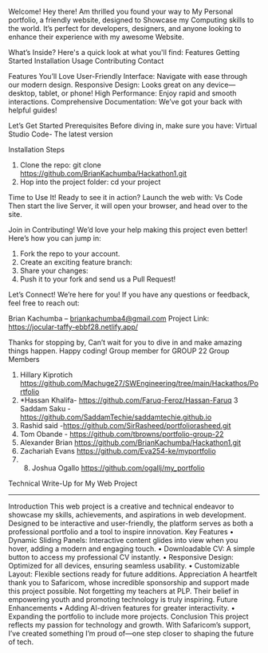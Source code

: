 Welcome!
Hey there! Am thrilled you found your way to My Personal portfolio, a friendly website, designed to Showcase my Computing skills to the world. It’s perfect for developers, designers, and anyone looking to enhance their experience with my awesome Website.

What’s Inside?
Here's a quick look at what you'll find:
Features
Getting Started
Installation
Usage
Contributing
Contact

Features You’ll Love
User-Friendly Interface: Navigate with ease through our modern design.
Responsive Design: Looks great on any device—desktop, tablet, or phone!
High Performance: Enjoy rapid and smooth interactions.
Comprehensive Documentation: We’ve got your back with helpful guides!

Let’s Get Started
Prerequisites
Before diving in, make sure you have:
Virtual Studio Code- The latest version


 Installation Steps

1. Clone the repo:
git clone https://github.com/BrianKachumba/Hackathon1.git
2. Hop into the project folder:
   cd your project
 
Time to Use It!
Ready to see it in action? Launch the web with:
Vs Code
Then start the live Server, it will open your browser, and head over to the site.

Join in Contributing!
We’d love your help making this project even better! Here’s how you can jump in:

1. Fork the repo to your account.
2. Create an exciting feature branch:
3. Share your changes:
4. Push it to your fork and send us a Pull Request!

Let’s Connect!
We’re here for you! If you have any questions or feedback, feel free to reach out:

Brian Kachumba – briankachumba4@gmail.com
Project Link: https://jocular-taffy-ebbf28.netlify.app/


Thanks for stopping by, Can’t wait for you to dive in and make amazing things happen. Happy coding!
Group member for GROUP 22
 Group Members
1. Hillary Kiprotich https://github.com/Machuge27/SWEngineering/tree/main/Hackathos/Portfolio
2. *Hassan Khalifa- https://github.com/Faruq-Feroz/Hassan-Faruq
3 Saddam Saku - https://github.com/SaddamTechie/saddamtechie.github.io
4. Rashid said -https://github.com/SirRasheed/portfoliorasheed.git
5. Tom Obande - https://github.com/tbrowns/portfolio-group-22
6. Alexander Brian  https://github.com/BrianKachumba/Hackathon1.git
7. Zachariah Evans https://github.com/Eva254-ke/myportfolio
8. 8. Joshua Ogallo  https://github.com/ogallj/my_portfolio 



Technical Write-Up for My Web Project
________________________________________
Introduction
This web project is a creative and technical endeavor to showcase my skills, achievements, and aspirations in web development. Designed to be interactive and user-friendly, the platform serves as both a professional portfolio and a tool to inspire innovation.
Key Features
•	Dynamic Sliding Panels: Interactive content glides into view when you hover, adding a modern and engaging touch.
•	Downloadable CV: A simple button to access my professional CV instantly.
•	Responsive Design: Optimized for all devices, ensuring seamless usability.
•	Customizable Layout: Flexible sections ready for future additions.
Appreciation
A heartfelt thank you to Safaricom, whose incredible sponsorship and support made this project possible. Not forgetting my teachers at PLP. Their belief in empowering youth and promoting technology is truly inspiring.
Future Enhancements
•	Adding AI-driven features for greater interactivity.
•	Expanding the portfolio to include more projects.
Conclusion
This project reflects my passion for technology and growth. With Safaricom’s support, I’ve created something I’m proud of—one step closer to shaping the future of tech.
